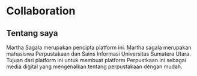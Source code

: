 <html></html>
<Perpustakaan pribadi Martha Sagala>
<head></head>
<h1> Collaboration
<h2>Tentang saya</h2>Martha Sagala merupakan pencipta platform ini. Martha sagala merupakan mahasiswa Perpustakaan dan Sains Informasi Universitas Sumatera Utara. Tujuan dari platform ini untuk membuat platform Perpustkaan ini sebagai media digital yang mengenalkan tentang perpustakaan dengan mudah. 
